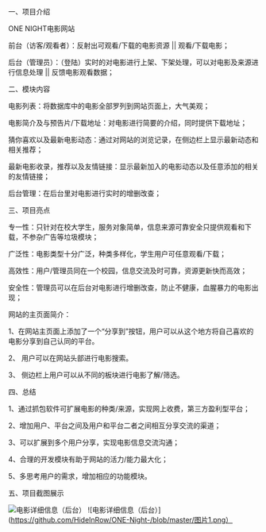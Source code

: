 一、项目介绍

ONE NIGHT电影网站

前台（访客/观看者）：反射出可观看/下载的电影资源  ||  观看/下载电影；

后台（管理员）：（登陆）实时的对电影进行上架、下架处理，可以对电影及来源进行信息处理 || 反馈电影观看数据；

二、模块内容

电影列表：将数据库中的电影全部罗列到网站页面上，大气美观；

电影简介及与预告片/下载地址：对电影进行简要的介绍，同时提供下载地址；

猜你喜欢以及最新电影动态：通过对网站的浏览记录，在侧边栏上显示最新动态和相关推荐；

最新电影收录，推荐以及友情链接：显示最新加入的电影动态以及任意添加的相关的友情链接；

后台管理：在后台里对电影进行实时的增删改查；

三、项目亮点

专一性：只针对在校大学生，服务对象简单，信息来源可靠安全只提供观看和下载，不参杂广告等垃圾模块；

广泛性：电影类型十分广泛，种类多样化，学生用户可任意观看/下载；

高效性：用户/管理员同在一个校园，信息交流及时可靠，资源更新快而高效；

安全性：管理员可以在后台对电影进行增删改查，防止不健康，血腥暴力的电影出现；

网站的主页面简介：

   1、在网站主页面上添加了一个“分享到”按钮，用户可以从这个地方将自己喜欢的电影分享到自己认同的平台。
   
   2、 用户可以在网站头部进行电影搜索。
   
   3、 侧边栏上用户可以从不同的板块进行电影了解/筛选。    

四、总结

1、通过抓包软件可扩展电影的种类/来源，实现网上收费，第三方盈利型平台；

2、增加用户、平台之间及用户和平台二者之间相互分享交流的渠道；

3、可以扩展到多个用户分享，实现电影信息交流沟通；

4、合理的开发模块有助于网站的活力/能力最大化；

5、多思考用户的需求，增加相应的功能模块。

五、项目截图展示

![电影详细信息（后台）](https://github.com/HideInRow/ONE-Night-/blob/master/%E5%9B%BE%E7%89%878.png)
![电影详细信息（后台）](https://github.com/HideInRow/ONE-Night-/blob/master/图片1.png）
